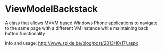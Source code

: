 ViewModelBackstack
==================

A class that allows MVVM based Windows Phone applications to navigate to the same page with a different VM instance while maintaining back button functionality

Info and usage: http://www.spikie.be/blog/post/2013/10/17/.aspx
